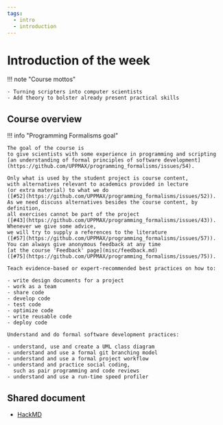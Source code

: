 ```yaml
---
tags:
  - intro
  - introduction
---
```


# Introduction of the week

!!! note "Course mottos"

    - Turning scripters into computer scientists
    - Add theory to bolster already present practical skills

## Course overview

!!! info "Programming Formalisms goal"

    The goal of the course is
    to give scientists with some experience in programming and scripting
    [an understanding of formal principles of software development](https://github.com/UPPMAX/programming_formalisms/issues/54).

    Only what is used by the student project is course content,
    with alternatives relevant to academics provided in lecture
    (or extra material) to what we do
    ([#52](https://github.com/UPPMAX/programming_formalisms/issues/52)).
    As we need discuss alternatives besides the course content, by definition,
    all exercises cannot be part of the project
    ([#43](https://github.com/UPPMAX/programming_formalisms/issues/43)).
    Whenever we give some advice,
    we will try to supply a references to the literature
    ([#57](https://github.com/UPPMAX/programming_formalisms/issues/57)).
    You can always give anonymous feedback at any time
    [at the course 'Feedback' page](misc/feedback.md)
    ([#75](https://github.com/UPPMAX/programming_formalisms/issues/75)).

    Teach evidence-based or expert-recommended best practices on how to:

    - write design documents for a project
    - work as a team
    - share code
    - develop code
    - test code
    - optimize code
    - write reusable code
    - deploy code

    Understand and do formal software development practices:

    - understand, use and create a UML class diagram
    - understand and use a formal git branching model
    - understand and use a formal project workflow
    - understand and practice social coding,
      such as pair programming and code reviews
    - understand and use a run-time speed profiler



## Shared document

- [HackMD](https://hackmd.io/29fyx-PaTZ6WPgAShRM8ig)

